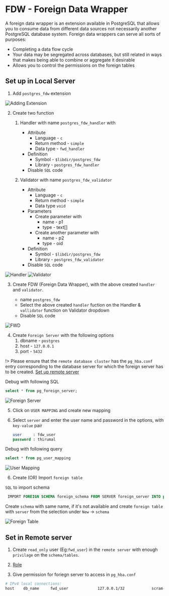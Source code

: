 # FDW - Foreign Data Wrapper

A foreign data wrapper is an extension available in PostgreSQL that allows you to consume data from different data sources not necessarily another PostgreSQL database system. Foreign data wrappers can serve all sorts of purposes:

* Completing a data flow cycle
* Your data may be segregated across databases, but still related in ways that makes being able to combine or aggregate it desirable
* Allows you to control the permissions on the foreign tables

## Set up in Local Server

1. Add `postgres_fdw` extension

![Adding Extension](./img/fwd/fwd_extension.png)

2. Create two function
    1. Handler with name `postgres_fdw_handler` with
        * Attribute
          * Language - `c`
          * Return method - `simple`
          * Data type - `fwd_handler`
        * Definition
          * Symbol - `$libdir/postgres_fdw`
          * Library - `postgres_fdw_handler`
        * Disable `SQL` code

    2. Validator with name `postgres_fdw_validator`
        * Attribute
          * Language - `c`
          * Return method - `simple`
          * Data type `void`
        * Parameters
          * Create parameter with
            * name - p1
            * type - text[]
          * Create another parameter with
            * name - p2
            * type - oid
        * Definition
          * Symbol - `$libdir/postgres_fdw`
          * Library - `postgres_fdw_validator`
        * Disable `SQL` code

![Handler](./img/fwd/fwd_func_handler.png)
![Validator](./img/fwd/fwd_func_validator.png)

3. Create FDW (Foreign  Data Wrapper), with the above created `handler` and `validator`.

    * name `postgres_fdw`
    * Select the above created `handler` fuction on the Handler & `vallidator` function on Validator dropdown
    * Disable `SQL` code

![FWD](./img/fwd/fwd.png)

4. Create `Foreign Server` with the following options
    1. dbname - `postgres`
    2. host   - `127.0.0.1`
    3. port   - `5432`

!> Please ensure that the `remote database cluster` has the `pg_hba.conf` entry corresponding to the database server for which the foreign server has to be created. [Set up remote server](#set-in-remote-server)

Debug with following SQL

```sql
select * from pg_foreign_server;
```

![Foreign Server](./img/fwd/fwd_server.png)

5. Click on `USER MAPPING` and create new mapping
  
1. Select `server` and enter the user name and password in the options, with `key-value` pair

      ```sql
      user     : fdw_user
      password : thirumal
      ```

Debug with following query

```sql
select * from pg_user_mapping
```

![User Mapping](./img/fwd/user_mapping.png)

6. Create (OR) Import `foreign table`

 `SQL` to import schema

 ```sql
  IMPORT FOREIGN SCHEMA foreign_schema FROM SERVER foreign_server INTO public;
 ```

 Create `schema` with same name, if it's not available and create `foreign table` with `server` from the selection under `New` -> `schema`

 ![Foreign Table](./img/fwd/foreign_table.png)

## Set in Remote server

1. Create `read_only` user (Eg:`fwd_user`) in the `remote server` with enough `privilage` on the `schema/tables`.

2. [Role](/pgmodeler/Role.md)

3. Give permission for foriegn server to access in `pg_hba.conf`

```bash
# IPv4 local connections:
host    db_name     fwd_user             127.0.0.1/32            scram-sha-256
```
